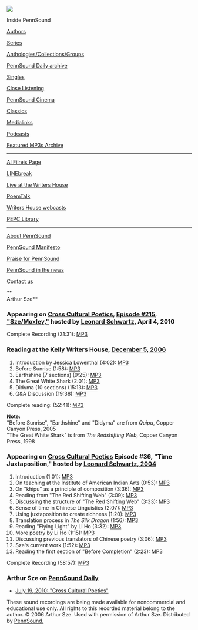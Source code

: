 ![](PennSound_flat.gif)

  

  
  

Inside PennSound

[Authors](authors.php)

[Series](series.php)

[Anthologies/Collections/Groups](anthologies.php)

[PennSound Daily archive](http://writing.upenn.edu/pennsound/daily)

[Singles](http://writing.upenn.edu/pennsound/singles)

[Close Listening](Close-Listening.php)

[PennSound Cinema](video.php)

[Classics](classics.php)

[Medialinks](http://writing.upenn.edu/wh/multimedia/medialinks/index.php)

[Podcasts](http://writing.upenn.edu/pennsound/podcasts.php)

[Featured MP3s Archive](featured-resources-archive.php)

------------------------------------------------------------------------

[Al Filreis Page](Filreis.html)

[LINEbreak](LINEbreak.html)

[Live at the Writers House](http://writing.upenn.edu/%7Ewh/involved/series/live/)

[PoemTalk](http://jacket2.org/content/poem-talk)

[Writers House webcasts](http://writing.upenn.edu/%7Ewh/webcasts/)

[PEPC
Library](http://writing.upenn.edu/pepc/contents.html)

------------------------------------------------------------------------

[About PennSound](http://writing.upenn.edu/pennsound/about.php)

[PennSound Manifesto](http://writing.upenn.edu/pennsound/manifesto.php)

<span class="quoted1">[Praise for PennSound](http://writing.upenn.edu/pennsound/praise.php)</span>

[PennSound in the news](http://writing.upenn.edu/pennsound/news)

[Contact us](mailto:pennsound@writing.upenn.edu)

**  
Arthur Sze**

### Appearing on [Cross Cultural Poetics](http://writing.upenn.edu/pennsound/x/XCP.php), [Episode \#215, "Sze/Moxley,"](http://writing.upenn.edu/pennsound/x/XCP.php#215) hosted by [Leonard Schwartz,](http://writing.upenn.edu/pennsound/x/Schwartz.html) April 4, 2010

Complete Recording (31:31): [MP3](http://media.sas.upenn.edu/pennsound/groups/XCP/XCP_215_Sze_4-4-10.mp3)

### Reading at the Kelly Writers House, [December 5, 2006](http://www.writing.upenn.edu/wh/calendar/1206.html#5)

1.  Introduction by Jessica Lowenthal (4:02): [MP3](http://media.sas.upenn.edu/pennsound/authors/Sze/Sze-Arthur_01_Intro-Lowenthal_UPenn_12-5-06.mp3)
2.  Before Sunrise (1:58): [MP3](http://media.sas.upenn.edu/pennsound/authors/Sze/Sze-Arthur_02_Before-Sunrise_UPenn_12-5-06.mp3)
3.  Earthshine (7 sections) (9:25): [MP3](http://media.sas.upenn.edu/pennsound/authors/Sze/Sze-Arthur_03_Earthshine_UPenn_12-5-06.mp3)
4.  The Great White Shark (2:01): [MP3](http://media.sas.upenn.edu/pennsound/authors/Sze/Sze-Arthur_04_The-Great-White-Shark_UPenn_12-5-06.mp3)
5.  Didyma (10 sections) (15:13): [MP3](http://media.sas.upenn.edu/pennsound/authors/Sze/Sze-Arthur_05_Didyma_UPenn_12-5-06.mp3)
6.  Q&A Discussion (19:38): [MP3](http://media.sas.upenn.edu/pennsound/authors/Sze/Sze-Arthur_06_Discussion_UPenn_12-5-06.mp3)

Complete reading: (52:41): [MP3](http://media.sas.upenn.edu/pennsound/authors/Sze/Sze-Arthur_Complete-Recording_UPenn_12-5-06.mp3)

**Note:**  
"Before Sunrise", "Earthshine" and "Didyma" are from *Quipu*, Copper Canyon Press, 2005  
"The Great White Shark" is from *The Redshifting Web*, Copper Canyon
Press, 1998

### Appearing on [Cross Cultural Poetics](http://writing.upenn.edu/pennsound/x/XCP.html) Episode \#36, "Time Juxtaposition," hosted by [Leonard Schwartz, 2004](http://writing.upenn.edu/pennsound/x/Schwartz.html)

1.  Introduction (1:01): [MP3](http://media.sas.upenn.edu/pennsound/groups/XCP/XCP_36_Sze_tracks/XCP_36_Sze_01_Intro.mp3)
2.  On teaching at the Institute of American Indian Arts (0:53): [MP3](http://media.sas.upenn.edu/pennsound/groups/XCP/XCP_36_Sze_tracks/XCP_36_Sze_02_Teaching-at-Institute-American-Indian-Arts.mp3)
3.  On "khipu" as a principle of composition (3:36): [MP3](http://media.sas.upenn.edu/pennsound/groups/XCP/XCP_36_Sze_tracks/XCP_36_Sze_03_Khipu.mp3)
4.  Reading from "The Red Shifting Web" (3:09): [MP3](http://media.sas.upenn.edu/pennsound/groups/XCP/XCP_36_Sze_tracks/XCP_36_Sze_04_Red-Shifting-Web.mp3)
5.  Discussing the structure of "The Red Shifting Web" (3:33): [MP3](http://media.sas.upenn.edu/pennsound/groups/XCP/XCP_36_Sze_tracks/XCP_36_Sze_05_Structure-of-Red-Shifting-Web.mp3)
6.  Sense of time in Chinese Linguistics (2:07): [MP3](http://media.sas.upenn.edu/pennsound/groups/XCP/XCP_36_Sze_tracks/XCP_36_Sze_06_Time-in-Chinese-Linguistics.mp3)
7.  Using juxtaposition to create richness (1:20): [MP3](http://media.sas.upenn.edu/pennsound/groups/XCP/XCP_36_Sze_tracks/XCP_36_Sze_07_Juxtaposition-creating-richness.mp3)
8.  Translation process in *The Silk Dragon* (1:56): [MP3](http://media.sas.upenn.edu/pennsound/groups/XCP/XCP_36_Sze_tracks/XCP_36_Sze_08_Translation-process-The-Silk-Dragon.mp3)
9.  Reading "Flying Light" by Li Ho (3:32): [MP3](http://media.sas.upenn.edu/pennsound/groups/XCP/XCP_36_Sze_tracks/XCP_36_Sze_09_Flying-Light.mp3)
10. More poetry by Li Ho (1:15): [MP3](http://media.sas.upenn.edu/pennsound/groups/XCP/XCP_36_Sze_tracks/XCP_36_Sze_10_poetry-by-Li-Ho.mp3)
11. Discussing previous translators of Chinese poetry (3:06): [MP3](http://media.sas.upenn.edu/pennsound/groups/XCP/XCP_36_Sze_tracks/XCP_36_Sze_11_Previous-translations-of-Chinese-poetry.mp3)
12. Sze's current work (1:52): [MP3](http://media.sas.upenn.edu/pennsound/groups/XCP/XCP_36_Sze_tracks/XCP_36_Sze_12_current-work.mp3)
13. Reading the first section of "Before Completion" (2:23): [MP3](http://media.sas.upenn.edu/pennsound/groups/XCP/XCP_36_Sze_tracks/XCP_36_Sze_13_Before-Completion.mp3)

Complete Recording (58:57): [MP3](http://media.sas.upenn.edu/pennsound/groups/XCP/XCP_36_Sze_Ping-Kwan.mp3)

### Arthur Sze on [PennSound Daily](http://writing.upenn.edu/pennsound/daily/)

-   [July 19, 2010: "Cross Cultural Poetics"](http://writing.upenn.edu/pennsound/daily/201007.php#19_15:28)

These sound recordings are being made available for noncommercial and educational
use only. All rights to this recorded material belong to the author.
© 2006 Arthur Sze. Used with permission of Arthur Sze. Distributed by [PennSound.](../index.html)
